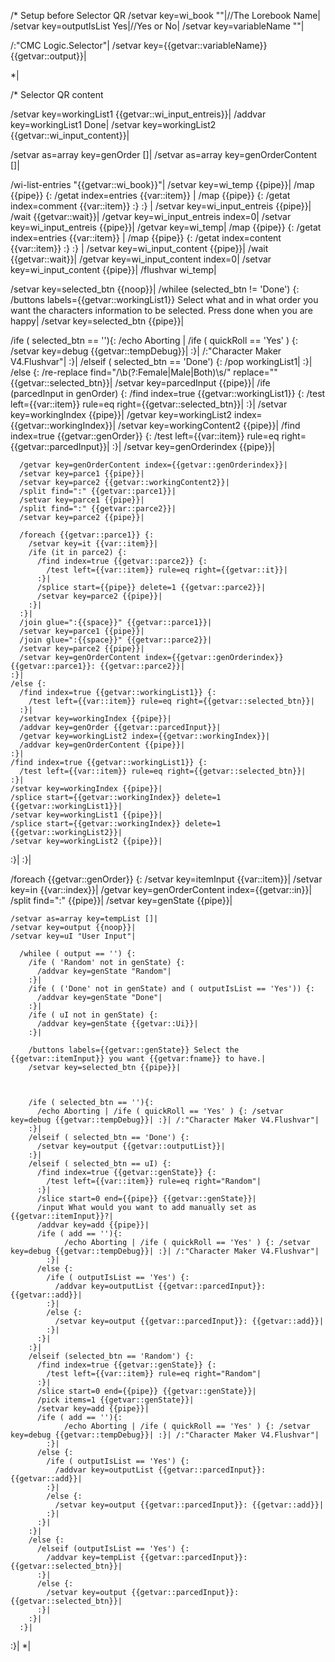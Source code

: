
/* Setup before Selector QR
/setvar key=wi_book ""|//The Lorebook Name|
/setvar key=outputIsList Yes|//Yes or No|
/setvar key=variableName ""|



/:"CMC Logic.Selector"|
/setvar key={{getvar::variableName}} {{getvar::output}}|

*|

/* Selector QR content

/setvar key=workingList1 {{getvar::wi_input_entreis}}|
/addvar key=workingList1 Done|
/setvar key=workingList2 {{getvar::wi_input_content}}|

/setvar as=array key=genOrder []|
/setvar as=array key=genOrderContent []|


/wi-list-entries "{{getvar::wi_book}}"|
/setvar key=wi_temp {{pipe}}|
/map {{pipe}} {:
    /getat index=entries {{var::item}} |
    /map {{pipe}} {:
        /getat index=comment {{var::item}}
    :}
:} |
/setvar key=wi_input_entreis {{pipe}}|
/wait {{getvar::wait}}|
/getvar key=wi_input_entreis index=0|
/setvar key=wi_input_entreis {{pipe}}|
/getvar key=wi_temp|
/map {{pipe}} {:
    /getat index=entries {{var::item}} |
    /map {{pipe}} {:
        /getat index=content {{var::item}}
    :}
:} |
/setvar key=wi_input_content {{pipe}}|
/wait {{getvar::wait}}|
/getvar key=wi_input_content index=0|
/setvar key=wi_input_content {{pipe}}|
/flushvar wi_temp|

/setvar key=selected_btn {{noop}}|
/whilee (selected_btn != 'Done') {:
  /buttons labels={{getvar::workingList1}} Select what and in what order you want the characters information to be selected. Press done when you are happy|
  /setvar key=selected_btn {{pipe}}|

  /ife ( selected_btn == ''){:
    /echo Aborting | /ife ( quickRoll == 'Yes' ) {: /setvar key=debug {{getvar::tempDebug}}| :}| /:"Character Maker V4.Flushvar"|
  :}|
  /elseif ( selected_btn == 'Done') {:
    /pop workingList1|
  :}|
  /else {:
    /re-replace find="/\b(?:Female\|Male\|Both)\s/" replace="" {{getvar::selected_btn}}|
    /setvar key=parcedInput {{pipe}}|
    /ife (parcedInput in genOrder) {:
      /find index=true {{getvar::workingList1}} {:
        /test left={{var::item}} rule=eq right={{getvar::selected_btn}}|
      :}|
      /setvar key=workingIndex {{pipe}}|
      /getvar key=workingList2 index={{getvar::workingIndex}}|
      /setvar key=workingContent2 {{pipe}}|
      /find index=true {{getvar::genOrder}} {:
        /test left={{var::item}} rule=eq right={{getvar::parcedInput}}|
      :}|
      /setvar key=genOrderindex {{pipe}}|
      
      /getvar key=genOrderContent index={{getvar::genOrderindex}}|
      /setvar key=parce1 {{pipe}}|
      /setvar key=parce2 {{getvar::workingContent2}}|
      /split find=":" {{getvar::parce1}}|
      /setvar key=parce1 {{pipe}}|
      /split find=":" {{getvar::parce2}}|
      /setvar key=parce2 {{pipe}}|
      
      /foreach {{getvar::parce1}} {:
      	/setvar key=it {{var::item}}|
        /ife (it in parce2) {:
          /find index=true {{getvar::parce2}} {:
            /test left={{var::item}} rule=eq right={{getvar::it}}|
          :}|
          /splice start={{pipe}} delete=1 {{getvar::parce2}}|
          /setvar key=parce2 {{pipe}}|
        :}|
      :}|
      /join glue=":{{space}}" {{getvar::parce1}}|
      /setvar key=parce1 {{pipe}}|
      /join glue=":{{space}}" {{getvar::parce2}}|
      /setvar key=parce2 {{pipe}}|
      /setvar key=genOrderContent index={{getvar::genOrderindex}} {{getvar::parce1}}: {{getvar::parce2}}|
    :}|
    /else {:
      /find index=true {{getvar::workingList1}} {:
        /test left={{var::item}} rule=eq right={{getvar::selected_btn}}|
      :}|
      /setvar key=workingIndex {{pipe}}|
      /addvar key=genOrder {{getvar::parcedInput}}|
      /getvar key=workingList2 index={{getvar::workingIndex}}|
      /addvar key=genOrderContent {{pipe}}|
    :}|
    /find index=true {{getvar::workingList1}} {:
      /test left={{var::item}} rule=eq right={{getvar::selected_btn}}|
    :}|
    /setvar key=workingIndex {{pipe}}|
    /splice start={{getvar::workingIndex}} delete=1 {{getvar::workingList1}}|
    /setvar key=workingList1 {{pipe}}|
    /splice start={{getvar::workingIndex}} delete=1 {{getvar::workingList2}}|
    /setvar key=workingList2 {{pipe}}|
  :}|
:}|

/foreach {{getvar::genOrder}} {:
	/setvar key=itemInput {{var::item}}|
	/setvar key=in {{var::index}}|
	/getvar key=genOrderContent index={{getvar::in}}|
	/split find=":" {{pipe}}|
	/setvar key=genState {{pipe}}|
	
	/setvar as=array key=tempList []|
	/setvar key=output {{noop}}|
	/setvar key=uI "User Input"|

	  /whilee ( output == '') {:
	    /ife ( 'Random' not in genState) {:
	      /addvar key=genState "Random"|
	    :}|
	    /ife ( ('Done' not in genState) and ( outputIsList == 'Yes')) {:
	      /addvar key=genState "Done"|
	    :}|
	    /ife ( uI not in genState) {:
	      /addvar key=genState {{getvar::Ui}}|
	    :}|
	
	    /buttons labels={{getvar::genState}} Select the {{getvar::itemInput}} you want {{getvar:fname}} to have.|
	    /setvar key=selected_btn {{pipe}}|
	
	
	
	    /ife ( selected_btn == ''){:
	      /echo Aborting | /ife ( quickRoll == 'Yes' ) {: /setvar key=debug {{getvar::tempDebug}}| :}| /:"Character Maker V4.Flushvar"|
	    :}|
	    /elseif ( selected_btn == 'Done') {:
	      /setvar key=output {{getvar::outputList}}|
	    :}|
	    /elseif ( selected_btn == uI) {:
	      /find index=true {{getvar::genState}} {:
	        /test left={{var::item}} rule=eq right="Random"|
	      :}|
	      /slice start=0 end={{pipe}} {{getvar::genState}}|
	      /input What would you want to add manually set as {{getvar::itemInput}}?|
	      /addvar key=add {{pipe}}|
	      /ife ( add == ''){:
	    		/echo Aborting | /ife ( quickRoll == 'Yes' ) {: /setvar key=debug {{getvar::tempDebug}}| :}| /:"Character Maker V4.Flushvar"|
	    	:}|
	      /else {:
	        /ife ( outputIsList == 'Yes') {:
	          /addvar key=outputList {{getvar::parcedInput}}: {{getvar::add}}|
	        :}|
	        /else {:
	          /setvar key=output {{getvar::parcedInput}}: {{getvar::add}}|
	        :}|
	      :}|
	    :}|
	    /elseif (selected_btn == 'Random') {:
	      /find index=true {{getvar::genState}} {:
	        /test left={{var::item}} rule=eq right="Random"|
	      :}|
	      /slice start=0 end={{pipe}} {{getvar::genState}}|
	      /pick items=1 {{getvar::genState}}|
	      /setvar key=add {{pipe}}|
	      /ife ( add == ''){:
	    		/echo Aborting | /ife ( quickRoll == 'Yes' ) {: /setvar key=debug {{getvar::tempDebug}}| :}| /:"Character Maker V4.Flushvar"|
	    	:}|
	      /else {:
	        /ife ( outputIsList == 'Yes') {:
	          /addvar key=outputList {{getvar::parcedInput}}: {{getvar::add}}|
	        :}|
	        /else {:
	          /setvar key=output {{getvar::parcedInput}}: {{getvar::add}}|
	        :}|
	      :}|
	    :}|
	    /else {:
	      /elseif (outputIsList == 'Yes') {:
	        /addvar key=tempList {{getvar::parcedInput}}: {{getvar::selected_btn}}|
	      :}|
	      /else {:
	        /setvar key=output {{getvar::parcedInput}}: {{getvar::selected_btn}}|
	      :}|
	    :}|
	  :}|
:}|
*|